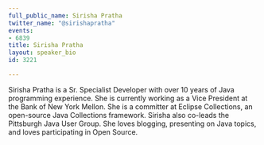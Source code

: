 ```yaml
---
full_public_name: Sirisha Pratha
twitter_name: "@sirishapratha"
events:
- 6839
title: Sirisha Pratha
layout: speaker_bio
id: 3221

---
```

Sirisha Pratha is a Sr. Specialist Developer with over 10 years of Java programming experience. She is currently working as a Vice President at the Bank of New York Mellon.
She is a committer at Eclipse Collections, an open-source Java Collections framework. Sirisha also co-leads the Pittsburgh Java User Group.
She loves blogging, presenting on Java topics, and loves participating in Open Source.